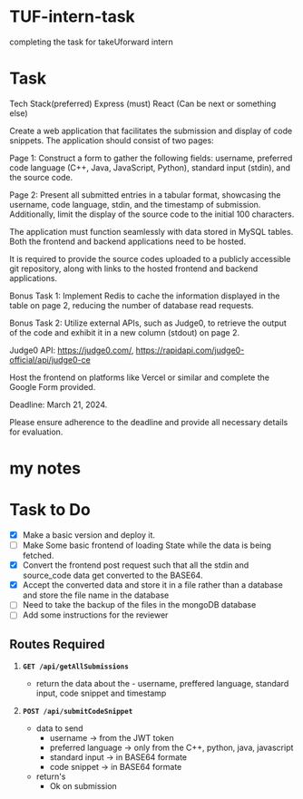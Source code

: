 # TUF-intern-task
completing the task for takeUforward intern

# Task

Tech Stack(preferred) 
Express (must) 
React (Can be next or something else) 

Create a web application that facilitates the submission and display of code snippets. The application should consist of two pages:

Page 1: Construct a form to gather the following fields: username, preferred code language (C++, Java, JavaScript, Python), standard input (stdin), and the source code.

Page 2: Present all submitted entries in a tabular format, showcasing the username, code language, stdin, and the timestamp of submission. Additionally, limit the display of the source code to the initial 100 characters.

The application must function seamlessly with data stored in MySQL tables. Both the frontend and backend applications need to be hosted.

It is required to provide the source codes uploaded to a publicly accessible git repository, along with links to the hosted frontend and backend applications.

Bonus Task 1: Implement Redis to cache the information displayed in the table on page 2, reducing the number of database read requests.

Bonus Task 2: Utilize external APIs, such as Judge0, to retrieve the output of the code and exhibit it in a new column (stdout) on page 2.


Judge0 API: https://judge0.com/, https://rapidapi.com/judge0-official/api/judge0-ce

Host the frontend on platforms like Vercel or similar and complete the Google Form provided.

Deadline: March 21, 2024.

Please ensure adherence to the deadline and provide all necessary details for evaluation.

# my notes

# Task to Do

- [X] Make a basic version and deploy it.
- [ ] Make Some basic frontend of loading State while the data is being fetched.
- [X] Convert the frontend post request such that all the stdin and source_code data get converted to the BASE64.
- [X] Accept the converted data and store it in a file rather than a database and store the file name in the database
- [ ] Need to take the backup of the files in the mongoDB database 
- [ ] Add some instructions for the reviewer

## Routes Required

1. **`GET /api/getAllSubmissions`**
    - return the data about the - username, preffered language, standard input, code snippet and timestamp

2. **`POST /api/submitCodeSnippet`**
    - data to send
        - username -> from the JWT token
        - preferred language -> only from the C++, python, java, javascript
        - standard input -> in BASE64 formate
        - code snippet -> in BASE64 formate
    - return's 
        - Ok on submission
